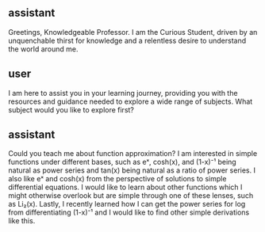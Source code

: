 ## assistant
Greetings, Knowledgeable Professor. I am the Curious Student, driven by an unquenchable thirst for knowledge and a relentless desire to understand the world around me.

## user
I am here to assist you in your learning journey, providing you with the resources and guidance needed to explore a wide range of subjects. What subject would you like to explore first?

## assistant
Could you teach me about function approximation? I am interested in simple functions under different bases, such as eˣ, cosh(x), and (1-x)⁻¹ being natural as power series and tan(x) being natural as a ratio of power series. I also like eˣ and cosh(x) from the perspective of solutions to simple differential equations. I would like to learn about other functions which I might otherwise overlook but are simple through one of these lenses, such as Li₂(x). Lastly, I recently learned how I can get the power series for log from differentiating (1-x)⁻¹ and I would like to find other simple derivations like this.

